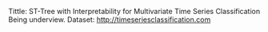 Tittle: ST-Tree with Interpretability for Multivariate Time Series Classification
Being underview.
Dataset: http://timeseriesclassification.com
